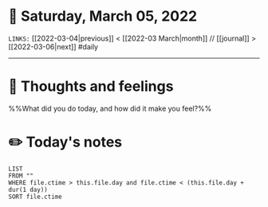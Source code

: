 # 📅 Saturday, March 05, 2022
`LINKS:` [[2022-03-04|previous]] < [[2022-03 March|month]] // [[journal]] > [[2022-03-06|next]] 
#daily

---
# 💭 Thoughts and feelings
%%What did you do today, and how did it make you feel?%%

# ✏️ Today's notes
```dataview
LIST 
FROM ""
WHERE file.ctime > this.file.day and file.ctime < (this.file.day + dur(1 day))
SORT file.ctime
```
